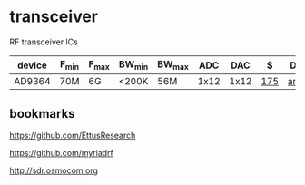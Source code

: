 # transceiver
RF transceiver ICs

| device | F<sub>min | F<sub>max | BW<sub>min | BW<sub>max | ADC | DAC | $ | Datasheet |
|--------|------|------|-------|-------|------|------|-----|-----|
| AD9364 | 70M  | 6G   | <200K | 56M   | 1x12 | 1x12 | [175](https://www.digikey.com/product-detail/en/AD9364BBCZ/AD9364BBCZ-ND/4747823) | [analog.com](http://www.analog.com/media/en/technical-documentation/data-sheets/AD9364.pdf) |

## bookmarks

https://github.com/EttusResearch

https://github.com/myriadrf

http://sdr.osmocom.org



